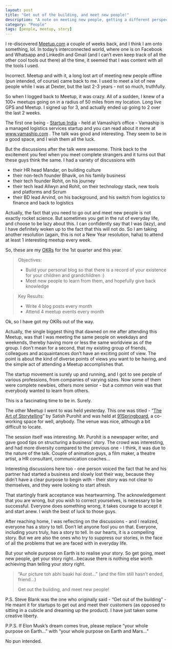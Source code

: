 ```yaml
---
layout: post
title: "Get out of the building, and meet new people!"
description: "A note on meeting new people, getting a different perspective"
category: "People"
tags: [people, meetup, story]
---
```


I re-discovered <a href="http://www.meetup.com/" target="_blank">Meetup.com</a> a couple of weeks back, and I think I am onto something, lol. In today’s interconnected world, where one is on Facebook and Whatsapp and LinkedIn and Gmail (and I can’t even keep track of all the other cool tools out there) all the time, it seemed that I was content with all the tools I used.

Incorrect. Meetup and with it, a long lost art of meeting new people offline (pun intended, of course) came back to me. I used to meet a lot of new people while I was at Dexter, but the last 2-3 years - not so much, truthfully.

So when I logged back to Meetup, it was crazy. All of a sudden, I knew of a 100+ meetups going on in a radius of 50 miles from my location. Long live GPS and Meetup. I signed up for 3, and actually ended up going to 2 over the last 2 weeks.

The first one being - <a href="http://www.meetup.com/StartupIndia/events/228081352/" target="_blank">Startup India</a> - held at Vamaship’s office - Vamaship is a managed logistics services startup and you can read about it more at <a href="https://www.vamaship.com" target="_blank">www.vamaship.com	</a>. The talk was good and interesting. They seem to be in a good space, and I wish them all the luck.

But the discussions after the talk were awesome. Think back to the excitement you feel when you meet complete strangers and it turns out that these guys think the same. I had a variety of discussions with 

*	their HR head Mandar, on building culture
*	their non-tech founder Bhavik, on his family business 
*	their tech founder Rohit, on his journey 
*	their tech lead Allwyn and Rohit, on their technology stack, new tools and platforms and Scrum
*	their BD lead Arvind, on his background, and his switch from logistics to finance and back to logistics

Actually, the fact that you need to go out and meet new people is not exactly rocket science. But sometimes you get in the rut of everyday life, and choose to be lazy about this. I can confidently say that I was (lazy), and I have definitely woken up to the fact that this will not do. So I am taking another resolution (again, this is not a New Year resolution, haha) to attend at least 1 interesting meetup every week.

So, these are my <a href="http://eleganthack.com/the-art-of-the-okr/" target="_blank">OKRs</a> for the 1st quarter and this year.

>Objectives:
>
>*	Build your personal blog so that there is a record of your existence for your children and grandchildren :)
>*	Meet new people to learn from them, and hopefully give back knowledge

>Key Results:
>
>*	Write 4 blog posts every month
>*	Attend 4 meetup events every month

Ok, so I have got my OKRs out of the way. 

Actually, the single biggest thing that dawned on me after attending this Meetup, was that I was meeting the same people on weekdays and weekends, thereby having more or less the same worldview as of the group. I don’t mean for a second, that my existing group of friends, colleagues and acquaintances don’t have an exciting point of view. The point is about the kind of diverse points of views you want to be having, and the simple act of attending a Meetup accomplishes that.

The startup movement is surely up and running, and I got to see people of various professions, from companies of varying sizes. Now some of them were complete newbies, others more senior - but a common vein was that everybody wanted to learn from others.

This is a fascinating time to be in. Surely.

The other Meetup I went to was held yesterday. This one was titled - “<a href="http://www.meetup.com/91springboard-Navi-Mumbai-Community/events/228030108/" target="_blank">The Art of Storytelling</a>” by Satish Purohit and was held at <a href="http://www.91springboard.com/" target="_blank">91Springboard</a>, a co-working space for well, anybody. The venue was nice, although a bit difficult to locate.

The session itself was interesting. Mr. Purohit is a newspaper writer, and gave good tips on structuring a business’ story. The crowd was interesting, and had more diversity compared to the previous one - I think, it was due to the nature of the talk. Couple of animation guys, a film maker, a theatre artist, a HR consultant, communication coaches…

Interesting discussions here too - one person voiced the fact that he and his partner had started a business and slowly lost their way, because they didn’t have a clear purpose to begin with - their story was not clear to themselves, and they were looking to start afresh.

That startingly frank acceptance was heartwarming. The acknowledgement that you are wrong, but you wish to correct yourselves, is necessary to be successful. Everyone does something wrong, it takes courage to accept it and start anew. I wish the best of luck to those guys.

After reaching home, I was reflecting on the discussions - and I realized, everyone has a story to tell. Don’t let anyone fool you on that. Everyone, including yours truly, has a story to tell. In our hearts, it is a compelling story. But we are also the ones who try to suppress our stories, in the face of all the problems that we are faced with in everyday life. 

But your whole purpose on Earth is to realise your story. So get going, meet new people, get your story right...because there is nothing else worth achieving than telling your story right.

>“Aur picture toh abhi baaki hai dost…” (and the film still hasn’t ended, friend…)
>
>Get out the building, and meet new people!

P.S. Steve Blank was the one who originally said - “Get out of the building” - He meant it for startups to get out and meet their customers (as opposed to sitting in a cubicle and dreaming up the product). I have just taken some creative liberty.

P.P.S. If Elon Musk’s dream comes true, please replace “your whole purpose on Earth…” with “your whole purpose on Earth and Mars…”

No pun intended.
